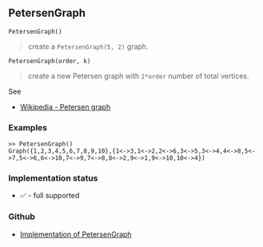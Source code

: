 ## PetersenGraph

```
PetersenGraph()
```

> create a `PetersenGraph(5, 2)` graph.

```
PetersenGraph(order, k)
```

> create a new Petersen graph with `2*order` number of total vertices.

See
* [Wikipedia - Petersen graph](https://en.wikipedia.org/wiki/Petersen_graph) 

### Examples

```
>> PetersenGraph()
Graph({1,2,3,4,5,6,7,8,9,10},{1<->3,1<->2,2<->6,3<->5,3<->4,4<->8,5<->7,5<->6,6<->10,7<->9,7<->8,8<->2,9<->1,9<->10,10<->4})
```


### Implementation status

* &#x2705; - full supported

### Github

* [Implementation of PetersenGraph](https://github.com/axkr/symja_android_library/blob/master/symja_android_library/matheclipse-core/src/main/java/org/matheclipse/core/builtin/GraphDataFunctions.java#L265) 
